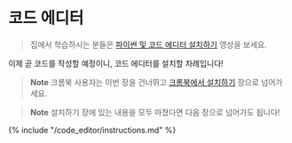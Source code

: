 # 코드 에디터

> 집에서 학습하시는 분들은 [파이썬 및 코드 에디터 설치하기](https://www.youtube.com/watch?v=pVTaqzKZCdA&amp;t=4m43s) 영상을 보세요.

이제 곧 코드를 작성할 예정이니, 코드 에디터를 설치할 차례입니다!

> **Note** 크롬북 사용자는 이번 장을 건너뛰고 [크롬북에서 설치하기](../chromebook_setup/README.md) 장으로 넘어가세요.

> **Note** 설치하기 장에 있는 내용을 모두 마쳤다면 다음 장으로 넘어가도 됩니다!

{% include "/code_editor/instructions.md" %}
